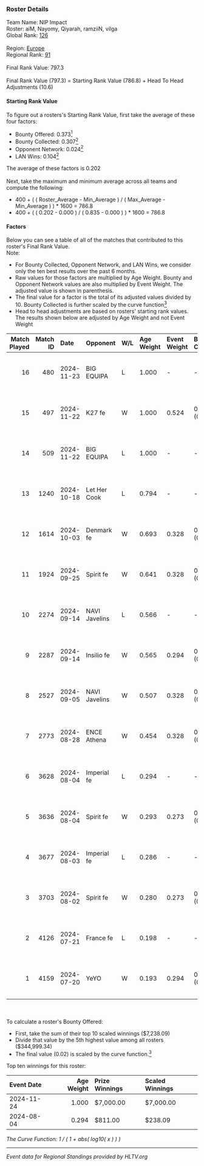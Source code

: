 ### Roster Details<br />
Team Name: NIP Impact<br />
Roster: aiM, Nayomy, Qiyarah, ramziiN, vilga<br />
Global Rank: [126](../../standings_global_2024_12_18.md)<br />
<br />
Region: [Europe]( ../../standings_europe_2024_12_18.md)<br />
Regional Rank: [91]( ../../standings_europe_2024_12_18.md)<br />
<br />
Final Rank Value:  797.3<br />
<br />
Final Rank Value (797.3) = Starting Rank Value (786.8) + Head To Head Adjustments (10.6)<br />

#### Starting Rank Value<br />
To figure out a rosters's Starting Rank Value, first take the average of these four factors:<br />
- Bounty Offered: 0.373[<sup>1</sup>](#table2)
- Bounty Collected: 0.307[<sup>2</sup>](#table1)
- Opponent Network: 0.024[<sup>2</sup>](#table1)
- LAN Wins: 0.104[<sup>2</sup>](#table1)

The average of these factors is 0.202<br />
<br />
Next, take the maximum and minimum average across all teams and compute the following:<br />
- 400 + ( ( Roster_Average - Min_Average ) / ( Max_Average - Min_Average ) ) * 1600 = 786.8
- 400 + ( ( 0.202 - 0.000 ) / ( 0.835 - 0.000 ) ) * 1600 = 786.8


#### Factors<br />
Below you can see a table of all of the matches that contributed to this roster's Final Rank Value.<br />
Note:<br />

- For Bounty Collected, Opponent Network, and LAN Wins, we consider only the ten best results over the past 6 months.
- Raw values for those factors are multiplied by Age Weight. Bounty and Opponent Network values are also multiplied by Event Weight. The adjusted value is shown in parenthesis.
- The final value for a factor is the total of its adjusted values divided by 10. Bounty Collected is further scaled by the curve function[<sup>3</sup>](#curveFunction)
- Head to head adjustments are based on rosters' starting rank values. The results shown below are adjusted by Age Weight and not Event Weight
<span id="table1"></span><br />


| Match Played | Match ID | Date       | Opponent      | W/L | Age Weight | Event Weight | Bounty Collected | Opponent Network | LAN Wins  | H2H Adj. | Roster                               |
| -: | -: | :- | :- | :- | :- | :- | :- | :- | :- | -: | :- |
|           16 |      480 | 2024-11-23 | BIG EQUIPA    | L   | 1.000      | -            | -                | -                | -         |   -13.66 | aiM, Nayomy, Qiyarah, ramziiN, vilga |
|           15 |      497 | 2024-11-22 | K27 fe        | W   | 1.000      | 0.524        | 0.015 (0.008)    | 0.163 (0.085)    | 1 (1.000) |    14.93 | aiM, Nayomy, Qiyarah, ramziiN, vilga |
|           14 |      509 | 2024-11-22 | BIG EQUIPA    | L   | 1.000      | -            | -                | -                | -         |   -14.07 | aiM, Nayomy, Qiyarah, ramziiN, vilga |
|           13 |     1240 | 2024-10-18 | Let Her Cook  | L   | 0.794      | -            | -                | -                | -         |   -17.51 | aiM, Nayomy, Qiyarah, ramziiN, vilga |
|           12 |     1614 | 2024-10-03 | Denmark fe    | W   | 0.693      | 0.328        | 0.017 (0.004)    | 0.127 (0.029)    | 0 (0.000) |     9.07 | aiM, Nayomy, Qiyarah, ramziiN, vilga |
|           11 |     1924 | 2024-09-25 | Spirit fe     | W   | 0.641      | 0.328        | 0.007 (0.002)    | 0.131 (0.027)    | 0 (0.000) |     6.25 | aiM, Nayomy, Qiyarah, ramziiN, vilga |
|           10 |     2274 | 2024-09-14 | NAVI Javelins | L   | 0.566      | -            | -                | -                | -         |    -1.65 | aiM, Nayomy, Qiyarah, ramziiN, vilga |
|            9 |     2287 | 2024-09-14 | Insilio fe    | W   | 0.565      | 0.294        | 0.001 (0.000)    | 0.013 (0.002)    | 0 (0.000) |     5.02 | aiM, Nayomy, Qiyarah, ramziiN, vilga |
|            8 |     2527 | 2024-09-05 | NAVI Javelins | W   | 0.507      | 0.328        | 0.240 (0.040)    | 0.415 (0.069)    | 0 (0.000) |    14.68 | aiM, Nayomy, Qiyarah, ramziiN, vilga |
|            7 |     2773 | 2024-08-28 | ENCE Athena   | W   | 0.454      | 0.328        | 0.002 (0.000)    | 0.014 (0.002)    | 0 (0.000) |     3.65 | aiM, Nayomy, Qiyarah, ramziiN, vilga |
|            6 |     3628 | 2024-08-04 | Imperial fe   | L   | 0.294      | -            | -                | -                | -         |    -0.86 | aiM, Nayomy, Qiyarah, ramziiN, vilga |
|            5 |     3636 | 2024-08-04 | Spirit fe     | W   | 0.293      | 0.273        | 0.007 (0.001)    | 0.131 (0.010)    | 0 (0.000) |     3.15 | aiM, Nayomy, Qiyarah, ramziiN, vilga |
|            4 |     3677 | 2024-08-03 | Imperial fe   | L   | 0.286      | -            | -                | -                | -         |    -0.84 | aiM, Nayomy, Qiyarah, ramziiN, vilga |
|            3 |     3703 | 2024-08-02 | Spirit fe     | W   | 0.280      | 0.273        | 0.007 (0.001)    | 0.131 (0.010)    | 0 (0.000) |     3.00 | aiM, Nayomy, Qiyarah, ramziiN, vilga |
|            2 |     4126 | 2024-07-21 | France fe     | L   | 0.198      | -            | -                | -                | -         |    -1.55 | aiM, Nayomy, Qiyarah, ramziiN, vilga |
|            1 |     4159 | 2024-07-20 | YeYO          | W   | 0.193      | 0.294        | 0.000 (0.000)    | 0.000 (0.000)    | 0 (0.000) |     0.96 | aiM, Nayomy, Qiyarah, ramziiN, vilga |

<br />
<span id="table2"></span><br />
To calculate a roster's Bounty Offered:<br />

- First, take the sum of their top 10 scaled winnings ($7,238.09)
- Divide that value by the 5th highest value among all rosters ($344,999.34)
- The final value (0.02) is scaled by the curve function.[<sup>3</sup>](#curveFunction)

Top ten winnings for this roster:<br />

| Event Date | Age Weight | Prize Winnings | Scaled Winnings |
| :- | -: | :- | :- |
| 2024-11-24 |      1.000 | $7,000.00      | $7,000.00       |
| 2024-08-04 |      0.294 | $811.00        | $238.09         |


<span id="curveFunction"></span>_The Curve Function: 1 / ( 1 + abs( log10( x ) ) )_<br />

---
_Event data for Regional Standings provided by HLTV.org_<br />
